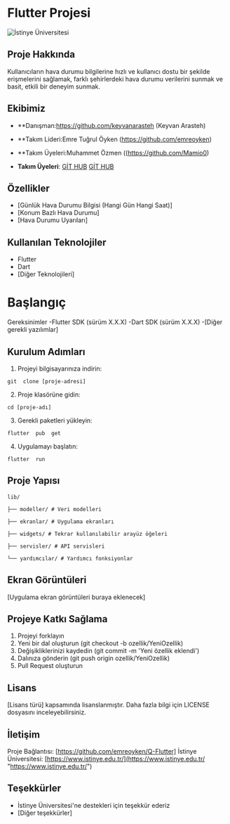 
# Flutter Projesi

![İstinye Üniversitesi](https://www.unitededucation.com/linklogoch/istinye-university-logo.png)

## Proje Hakkında

Kullanıcıların hava durumu bilgilerine hızlı ve kullanıcı dostu bir şekilde erişmelerini sağlamak, farklı şehirlerdeki hava durumu verilerini sunmak ve basit, etkili bir deneyim sunmak. 

## Ekibimiz 
- **Danışman:https://github.com/keyvanarasteh (Keyvan Arasteh)
- **Takım Lideri:Emre Tuğrul Öyken (https://github.com/emreoyken)
- **Takım Üyeleri:Muhammet Özmen ((https://github.com/Mamio0)



- **Takım Üyeleri**:
[GİT HUB](https://github.com/emreoyken)
[GİT HUB](https://github.com/Mamio0)

## Özellikler
- [Günlük Hava Durumu Bilgisi (Hangi Gün Hangi Saat)]
- [Konum Bazlı Hava Durumu]
- [Hava Durumu Uyarıları]

## Kullanılan Teknolojiler
- Flutter 
- Dart
- [Diğer Teknolojileri]
# Başlangıç 
Gereksinimler 
-Flutter SDK (sürüm X.X.X) 
-Dart SDK (sürüm X.X.X) 
-[Diğer gerekli yazılımlar]
## Kurulum Adımları 
1.  Projeyi bilgisayarınıza indirin:
```
git  clone [proje-adresi]
```
2.  Proje klasörüne gidin:
```
cd [proje-adı]
```
3.  Gerekli paketleri yükleyin:
```
flutter  pub  get
```
4.  Uygulamayı başlatın:
```
flutter  run
```
## Proje Yapısı
```
lib/

├── modeller/ # Veri modelleri

├── ekranlar/ # Uygulama ekranları

├── widgets/ # Tekrar kullanılabilir arayüz öğeleri

├── servisler/ # API servisleri

└── yardımcılar/ # Yardımcı fonksiyonlar

```



## Ekran Görüntüleri
 [Uygulama ekran görüntüleri buraya eklenecek]

## Projeye Katkı Sağlama

1. Projeyi forklayın
2. Yeni bir dal oluşturun (git checkout -b ozellik/YeniOzellik)
3. Değişikliklerinizi kaydedin (git commit -m 'Yeni özellik eklendi')
4. Dalınıza gönderin (git push origin ozellik/YeniOzellik)
5. Pull Request oluşturun
## Lisans
[Lisans türü] kapsamında lisanslanmıştır. Daha fazla bilgi için LICENSE dosyasını inceleyebilirsiniz.
## İletişim
Proje Bağlantısı: [https://github.com/emreoyken/Q-Flutter]
İstinye Üniversitesi: [https://www.istinye.edu.tr/](https://www.istinye.edu.tr/ "https://www.istinye.edu.tr/")
## Teşekkürler
-   İstinye Üniversitesi'ne destekleri için teşekkür ederiz
-   [Diğer teşekkürler]


 






